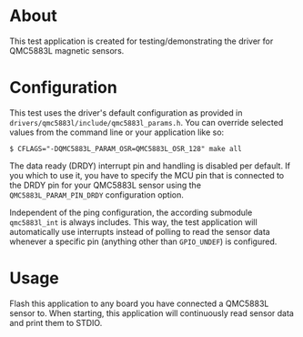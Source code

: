 # About
This test application is created for testing/demonstrating the driver for
QMC5883L magnetic sensors.

# Configuration
This test uses the driver's default configuration as provided in
`drivers/qmc5883l/include/qmc5883l_params.h`. You can override
selected values from the command line or your application like so:
```
$ CFLAGS="-DQMC5883L_PARAM_OSR=QMC5883L_OSR_128" make all
```

The data ready (DRDY) interrupt pin and handling is disabled per default. If
you which to use it, you have to specify the MCU pin that is connected to the
DRDY pin for your QMC5883L sensor using the `QMC5883L_PARAM_PIN_DRDY`
configuration option.

Independent of the ping configuration, the according submodule `qmc5883l_int` is
always includes. This way, the test application will automatically use
interrupts instead of polling to read the sensor data whenever a specific pin
(anything other than `GPIO_UNDEF`) is configured.

# Usage
Flash this application to any board you have connected a QMC5883L sensor to.
When starting, this application will continuously read sensor data and print
them to STDIO.
